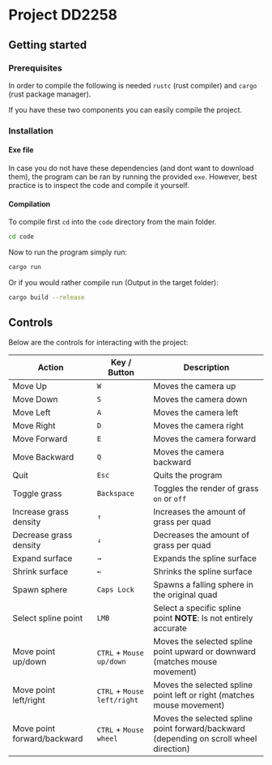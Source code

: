 # Project DD2258

## Getting started

### Prerequisites

In order to compile the following is needed `rustc` (rust compiler) and `cargo` (rust package manager).

If you have these two components you can easily compile the project.

### Installation

#### Exe file

In case you do not have these dependencies (and dont want to download them), the program can be ran by running the provided `exe`. However, best practice is to inspect the code and compile it yourself. 

#### Compilation

To compile first `cd` into the `code` directory from the main folder.

```bash
cd code
```

Now to run the program simply run:
```bash
cargo run
```

Or if you would rather compile run (Output in the target folder):
```bash
cargo build --release
```

## Controls

Below are the controls for interacting with the project:

| Action        | Key / Button    | Description |
|--------------|---------------|-------------|
| Move Up      | `W`       | Moves the camera up|
| Move Down    | `S`       | Moves the camera down |
| Move Left    | `A`      | Moves the camera left |
| Move Right   | `D`     | Moves the camera right |
| Move Forward | `E`         | Moves the camera forward |
| Move Backward| `Q`         | Moves the camera backward |
| Quit         | `Esc`         | Quits the program |
| Toggle grass | `Backspace`    | Toggles the render of grass `on` or `off` |
| Increase grass density | `↑`       | Increases the amount of grass per quad |
| Decrease grass density   | `↓`       | Decreases the amount of grass per quad |
| Expand surface   | `→`       | Expands the spline surface |
| Shrink surface    | `←`       | Shrinks the spline surface|
| Spawn sphere | `Caps Lock`       | Spawns a falling sphere in the original quad|
| Select spline point | `LMB`       | Select a specific spline point **NOTE**: Is not entirely accurate|
| Move point up/down | `CTRL` + `Mouse up/down`       | Moves the selected spline point upward or downward (matches mouse movement)|
| Move point left/right| `CTRL` + `Mouse left/right`       | Moves the selected spline point left or right (matches mouse movement)|
| Move point forward/backward| `CTRL` + `Mouse wheel`       | Moves the selected spline point forward/backward (depending on scroll wheel direction)|

